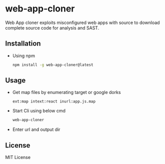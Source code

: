 # web-app-cloner

Web App cloner exploits misconfigured web apps with source to download complete source code for analysis and SAST. 

## Installation

- Using npm

  ```bash
  npm install -g web-app-cloner@latest
  ```

## Usage

- Get map files by enumerating target or google dorks

  ```
  ext:map intext:react inurl:app.js.map
  ```

- Start Cli using below cmd

  ```bash
  web-app-cloner
  ```
  
- Enter url and output dir

## License

MIT License

